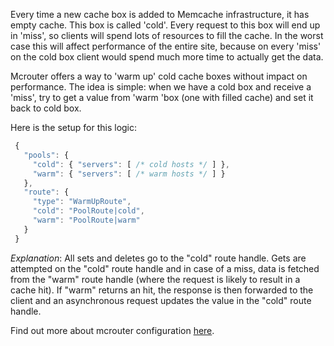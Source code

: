 Every time a new cache box is added to Memcache infrastructure, it has empty cache. This box is called 'cold'. Every request to this box will end up in 'miss', so clients will spend lots of resources to fill the cache. In the worst case this will affect performance of the entire site, because on every 'miss' on the cold box client would spend much more time to actually get the data.

Mcrouter offers a way to 'warm up' cold cache boxes without impact on performance. The idea is simple: when we have a cold box and receive a 'miss', try to get a value from 'warm 'box (one with filled cache) and set it back to cold box.

Here is the setup for this logic:

```JavaScript
 {
   "pools": {
     "cold": { "servers": [ /* cold hosts */ ] },
     "warm": { "servers": [ /* warm hosts */ ] }
   },
   "route": {
     "type": "WarmUpRoute",
     "cold": "PoolRoute|cold",
     "warm": "PoolRoute|warm"
   }
 }
```

_Explanation_: All sets and deletes go to the "cold" route handle. Gets are attempted on the "cold" route handle and in case of a miss, data is fetched from the "warm" route handle (where the request is likely to result
in a cache hit). If "warm" returns an hit, the response is then forwarded to the client and an asynchronous request updates the value in the "cold" route handle.

Find out more about mcrouter configuration [here](Config-Files).